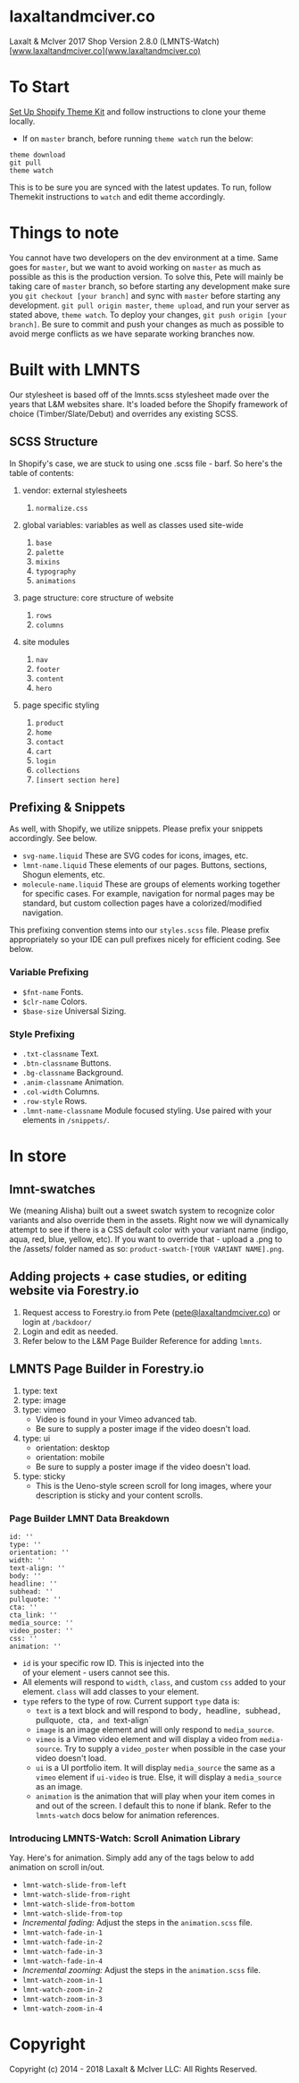 # laxaltandmciver.co

Laxalt & McIver 2017 Shop
Version 2.8.0 (LMNTS-Watch)
[www.laxaltandmciver.co](www.laxaltandmciver.co)

# To Start
[Set Up Shopify Theme Kit](https://shopify.github.io/themekit/) and follow instructions to clone your theme locally.

* If on ```master``` branch, before running `theme watch` run the below:
```
theme download
git pull
theme watch
```
This is to be sure you are synced with the latest updates. To run, follow Themekit instructions to `watch` and edit theme accordingly.

# Things to note
You cannot have two developers on the dev environment at a time. Same goes for ```master```, but we want to avoid working on ```master``` as much as possible as this is the production version. To solve this, Pete will mainly be taking care of ```master``` branch, so before starting any development make sure you ```git checkout [your branch]``` and sync with ```master``` before starting any development. ```git pull origin master```, ```theme upload```, and run your server as stated above, ```theme watch```. To deploy your changes, ```git push origin [your branch]```. Be sure to commit and push your changes as much as possible to avoid merge conflicts as we have separate working branches now.

# Built with LMNTS
Our stylesheet is based off of the lmnts.scss stylesheet made over the years that L&M websites share. It's loaded before the Shopify framework of choice (Timber/Slate/Debut) and overrides any existing SCSS.

## SCSS Structure
In Shopify's case, we are stuck to using one .scss file - barf. So here's the table of contents:

1. vendor: external stylesheets
    1. `normalize.css`

2. global variables: variables as well as classes used site-wide
    1. `base`
    2. `palette`
    3. `mixins`
    4. `typography`
    5. `animations`

3. page structure: core structure of website
    1. `rows`
    2. `columns`

4. site modules
    1. `nav`
    2. `footer`
    3. `content`
    4. `hero`

5. page specific styling
    1. `product`
    2. `home`
    3. `contact`
    4. `cart`
    5. `login`
    6. `collections`
    7. `[insert section here]`

## Prefixing & Snippets

As well, with Shopify, we utilize snippets. Please prefix your snippets accordingly. See below.

- `svg-name.liquid` These are SVG codes for icons, images, etc.
- `lmnt-name.liquid` These elements of our pages. Buttons, sections, Shogun elements, etc.
- `molecule-name.liquid` These are groups of elements working together for specific cases. For example, navigation for normal pages may be standard, but custom collection pages have a colorized/modified navigation.

This prefixing convention stems into our `styles.scss` file. Please prefix appropriately so your IDE can pull prefixes nicely for efficient coding. See below.

### Variable Prefixing
- `$fnt-name` Fonts.
- `$clr-name` Colors.
- `$base-size` Universal Sizing.

### Style Prefixing
- `.txt-classname` Text.
- `.btn-classname` Buttons.
- `.bg-classname` Background.
- `.anim-classname` Animation.
- `.col-width` Columns.
- `.row-style` Rows.
- `.lmnt-name-classname` Module focused styling. Use paired with your elements in `/snippets/`.

# In store

## lmnt-swatches

We (meaning Alisha) built out a sweet swatch system to recognize color variants and also override them in the assets. Right now we will dynamically attempt to see if there is a CSS default color with your variant name (indigo, aqua, red, blue, yellow, etc). If you want to override that - upload a .png to the /assets/ folder named as so: ```product-swatch-[YOUR VARIANT NAME].png```.

## Adding projects + case studies, or editing website via Forestry.io
1. Request access to Forestry.io from Pete (pete@laxaltandmciver.co) or login at `/backdoor/`
2. Login and edit as needed.
3. Refer below to the L&M Page Builder Reference for adding `lmnts`.

## LMNTS Page Builder in Forestry.io
1. type: text
2. type: image
3. type: vimeo
   - Video is found in your Vimeo advanced tab.
   - Be sure to supply a poster image if the video doesn't load.
4. type: ui
   - orientation: desktop
   - orientation: mobile
   - Be sure to supply a poster image if the video doesn't load.
5. type: sticky
   - This is the Ueno-style screen scroll for long images, where your description is sticky and your content scrolls.

### Page Builder LMNT Data Breakdown
```
id: ''
type: ''
orientation: ''
width: ''
text-align: ''
body: ''
headline: ''
subhead: ''
pullquote: ''
cta: ''
cta_link: ''
media_source: ''
video_poster: ''
css: ''
animation: ''
```
* `id` is your specific row ID. This is injected into the <div> of your element - users cannot see this.
* All elements will respond to `width`, `class`, and custom `css` added to your element. `class` will add classes to your element.
* `type` refers to the type of row. Current support `type` data is:
  - `text` is a text block and will respond to body`, `headline`, `subhead`, `pullquote`, `cta`, and `text-align`
  - `image` is an image element and will only respond to `media_source`.
  - `vimeo` is a Vimeo video element and will display a video from `media-source`. Try to supply a `video_poster` when possible in the case your video doesn't load.
  - `ui` is a UI portfolio item. It will display `media_source` the same as a `vimeo` element if `ui-video` is true. Else, it will display a `media_source` as an image.
  - `animation` is the animation that will play when your item comes in and out of the screen. I default this to none if blank. Refer to the `lmnts-watch` docs below for animation references.

### Introducing LMNTS-Watch: Scroll Animation Library

Yay. Here's for animation. Simply add any of the tags below to add animation on scroll in/out.
- ```lmnt-watch-slide-from-left```
- ```lmnt-watch-slide-from-right```
- ```lmnt-watch-slide-from-bottom```
- ```lmnt-watch-slide-from-top```
- *Incremental fading:* Adjust the steps in the ```animation.scss``` file.
- ```lmnt-watch-fade-in-1```
- ```lmnt-watch-fade-in-2```
- ```lmnt-watch-fade-in-3```
- ```lmnt-watch-fade-in-4```
- *Incremental zooming:* Adjust the steps in the ```animation.scss``` file.
- ```lmnt-watch-zoom-in-1```
- ```lmnt-watch-zoom-in-2```
- ```lmnt-watch-zoom-in-3```
- ```lmnt-watch-zoom-in-4```

# Copyright

Copyright (c) 2014 - 2018 Laxalt & McIver LLC: All Rights Reserved.
